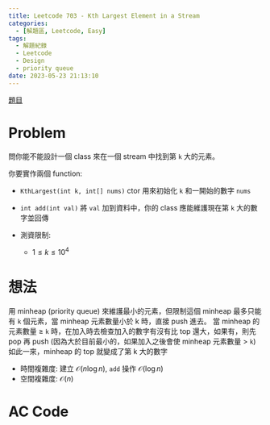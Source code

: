```yaml
---
title: Leetcode 703 - Kth Largest Element in a Stream
categories:
  - [解題區, Leetcode, Easy]
tags:
  - 解題紀錄
  - Leetcode
  - Design
  - priority queue
date: 2023-05-23 21:13:10
---
```


[題目](https://leetcode.com/problems/kth-largest-element-in-a-stream/description/)

# Problem

問你能不能設計一個 class 來在一個 stream 中找到第 `k` 大的元素。

你要實作兩個 function:
- `KthLargest(int k, int[] nums)` ctor 用來初始化 `k` 和一開始的數字 `nums`
- `int add(int val)` 將 `val` 加到資料中，你的 class 應能維護現在第 `k` 大的數字並回傳

- 測資限制:
  - $1 \le k \le 10^4$

# 想法

用 minheap (priority queue) 來維護最小的元素，但限制這個 minheap 最多只能有 `k` 個元素，當 minheap 元素數量小於 k 時，直接 push 進去。
當 minheap 的元素數量 $\ge$ `k` 時，在加入時去檢查加入的數字有沒有比 top 還大，如果有，則先 pop 再 push (因為大於目前最小的，如果加入之後會使 minheap 元素數量 $>$ `k`)
如此一來，minheap 的 top 就變成了第 k 大的數字

- 時間複雜度: 建立 $\mathcal{O}(n\log{n})$, `add` 操作 $\mathcal{O}(\log{n})$
- 空間複雜度: $\mathcal{O}(n)$

# AC Code

<script src="https://emgithub.com/embed-v2.js?target=https%3A%2F%2Fgithub.com%2Froy4801%2Fsolved_problems%2Fblob%2Fmaster%2Fleetcode%2F703.cpp%23L17-L47&style=github&type=code&showBorder=on&showLineNumbers=on&showFileMeta=on&showFullPath=on&showCopy=on"></script>
